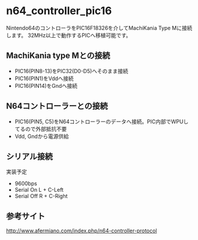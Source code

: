 # n64_controller_pic16
Nintendo64のコントローラをPIC16F18326を介してMachiKania Type Mに接続します。
32MHz以上で動作するPICへ移植可能です。

## MachiKania type Mとの接続
- PIC16(PIN8-13)をPIC32(D0-D5)へそのまま接続
- PIC16(PIN1)をVddへ接続
- PIC16(PIN14)をGndへ接続

## N64コントローラーとの接続
- PIC16(PIN5, C5)をN64コントローラーのデータへ接続。PIC内部でWPUしてるので外部抵抗不要
- Vdd, Gndから電源供給

## シリアル接続
実装予定
- 9600bps
- Serial On  L + C-Left
- Serial Off R + C-Right

## 参考サイト
http://www.afermiano.com/index.php/n64-controller-protocol

